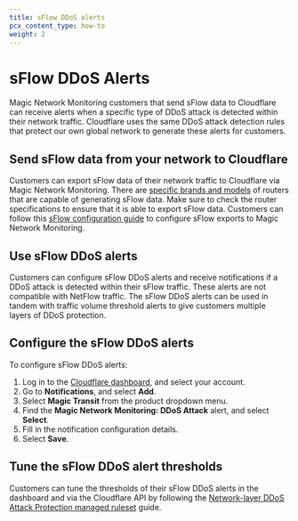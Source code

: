 ```yaml
---
title: sFlow DDoS alerts
pcx_content_type: how-to
weight: 2
---
```


# sFlow DDoS Alerts

Magic Network Monitoring customers that send sFlow data to Cloudflare can receive alerts when a specific type of DDoS attack is detected within their network traffic. Cloudflare uses the same DDoS attack detection rules that protect our own global network to generate these alerts for customers.

## Send sFlow data from your network to Cloudflare

Customers can export sFlow data of their network traffic to Cloudflare via Magic Network Monitoring. There are [specific brands and models](/magic-network-monitoring/routers/supported-routers/) of routers that are capable of generating sFlow data. Make sure to check the router specifications to ensure that it is able to export sFlow data. Customers can follow this [sFlow configuration guide](/magic-network-monitoring/routers/sflow-config/) to configure sFlow exports to Magic Network Monitoring.

## Use sFlow DDoS alerts

Customers can configure sFlow DDoS alerts and receive notifications if a DDoS attack is detected within their sFlow traffic. These alerts are not compatible with NetFlow traffic. The sFlow DDoS alerts can be used in tandem with traffic volume threshold alerts to give customers multiple layers of DDoS protection.

## Configure the sFlow DDoS alerts

To configure sFlow DDoS alerts:

1. Log in to the [Cloudflare dashboard](https://dash.cloudflare.com/login), and select your account.
2. Go to **Notifications**, and select **Add**.
3. Select **Magic Transit** from the product dropdown menu.
4. Find the **Magic Network Monitoring: DDoS Attack** alert, and select **Select**.
5. Fill in the notification configuration details.
6. Select **Save**.

## Tune the sFlow DDoS alert thresholds

Customers can tune the thresholds of their sFlow DDoS alerts in the dashboard and via the Cloudflare API by following the [Network-layer DDoS Attack Protection managed ruleset](/ddos-protection/managed-rulesets/network/) guide.